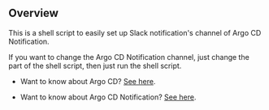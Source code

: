 ## Overview 
This is a shell script to easily set up Slack notification's channel of Argo CD Notification.

If you want to change the Argo CD Notification channel, just change the <your-slack-channel-name> part of the shell script, then just run the shell script.



- Want to know about Argo CD? [See here](https://www.notion.so/bscnote/EKS-Cluster-Argo-CD-614a0fd3b10e4e7eb764c84c11533661).

- Want to know about Argo CD Notification? [See here](https://www.notion.so/bscnote/Argo-CD-Notification-9aef17fd80a740af8cad2fe2f1619003).


